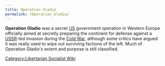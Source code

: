 ```yaml
---
title: Operation Gladio
permalink: /Operation_Gladio/
---
```


**Operation Gladio** was a secret
[US](United_States_of_America.md "wikilink") government operation in
Western Europe officially aimed at secretly preparing the continent for
defense against a [USSR](USSR.md "wikilink")-led invasion during the [Cold
War](Cold_War.md "wikilink"), although some critics have argued it was
really used to wipe out surviving factions of the left. Much of
Operation Gladio's extent and purpose is still classified.

[Category:Libertarian Socialist
Wiki](Category:Libertarian_Socialist_Wiki.md "wikilink")